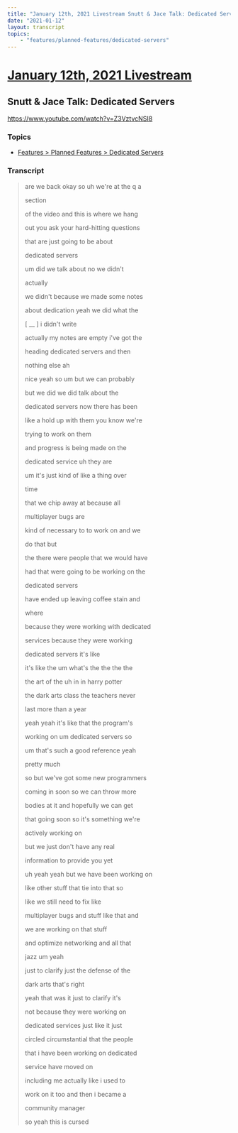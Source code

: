 ```yaml
---
title: "January 12th, 2021 Livestream Snutt & Jace Talk: Dedicated Servers"
date: "2021-01-12"
layout: transcript
topics:
    - "features/planned-features/dedicated-servers"
---
```

# [January 12th, 2021 Livestream](../2021-01-12.md)
## Snutt & Jace Talk: Dedicated Servers
https://www.youtube.com/watch?v=Z3VztvcNSI8

### Topics
* [Features > Planned Features > Dedicated Servers](../topics/features/planned-features/dedicated-servers.md)

### Transcript

> are we back okay so uh we're at the q a
> 
> section
> 
> of the video and this is where we hang
> 
> out you ask your hard-hitting questions
> 
> that are just going to be about
> 
> dedicated servers
> 
> um did we talk about no we didn't
> 
> actually
> 
> we didn't because we made some notes
> 
> about dedication yeah we did what the
> 
> [ __ ] i didn't write
> 
> actually my notes are empty i've got the
> 
> heading dedicated servers and then
> 
> nothing else ah
> 
> nice yeah so um but we can probably
> 
> but we did we did talk about the
> 
> dedicated servers now there has been
> 
> like a hold up with them you know we're
> 
> trying to work on them
> 
> and progress is being made on the
> 
> dedicated service uh they are
> 
> um it's just kind of like a thing over
> 
> time
> 
> that we chip away at because all
> 
> multiplayer bugs are
> 
> kind of necessary to to work on and we
> 
> do that but
> 
> the there were people that we would have
> 
> had that were going to be working on the
> 
> dedicated servers
> 
> have ended up leaving coffee stain and
> 
> where
> 
> because they were working with dedicated
> 
> services because they were working
> 
> dedicated servers it's like
> 
> it's like the um what's the the the the
> 
> the art of the uh in in harry potter
> 
> the dark arts class the teachers never
> 
> last more than a year
> 
> yeah yeah it's like that the program's
> 
> working on um dedicated servers so
> 
> um that's such a good reference yeah
> 
> pretty much
> 
> so but we've got some new programmers
> 
> coming in soon so we can throw more
> 
> bodies at it and hopefully we can get
> 
> that going soon so it's something we're
> 
> actively working on
> 
> but we just don't have any real
> 
> information to provide you yet
> 
> uh yeah yeah but we have been working on
> 
> like other stuff that tie into that so
> 
> like we still need to fix like
> 
> multiplayer bugs and stuff like that and
> 
> we are working on that stuff
> 
> and optimize networking and all that
> 
> jazz um yeah
> 
> just to clarify just the defense of the
> 
> dark arts that's right
> 
> yeah that was it just to clarify it's
> 
> not because they were working on
> 
> dedicated services just like it just
> 
> circled circumstantial that the people
> 
> that i have been working on dedicated
> 
> service have moved on
> 
> including me actually like i used to
> 
> work on it too and then i became a
> 
> community manager
> 
> so yeah this is cursed
> 
